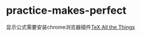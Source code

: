 # practice-makes-perfect

显示公式需要安装chrome浏览器插件[TeX All the Things](https://chrome.google.com/webstore/detail/tex-all-the-things/cbimabofgmfdkicghcadidpemeenbffn)
